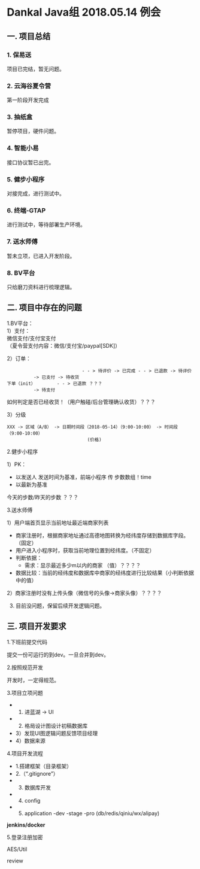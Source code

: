 # Dankal Java组 2018.05.14 例会

## 一. 项目总结
### 1. 保易送
项目已完结，暂无问题。
### 2. 云海谷夏令营
第一阶段开发完成
### 3. 抽纸盒
暂停项目，硬件问题。
### 4. 智能小易
接口协议暂已出完。
### 5. 健步小程序
对接完成，进行测试中。
### 6. 终端-GTAP
进行测试中，等待部署生产环境。
### 7. 送水师傅
暂未立项，已进入开发阶段。
### 8. BV平台
只给磨刀资料进行梳理逻辑。

## 二. 项目中存在的问题
1.BV平台：  
1）支付：  
微信支付/支付宝支付   
（夏令营支付内容：微信/支付宝/paypal[SDK]）

2）订单：  
```
                            - - > 待评价 -> 已完成 - - > 已退款 -> 待评价
          -> 已支付 -> 待收货
下单（init）        - - > 已退款 ？？？        
          -> 待支付  

```

如何判定是否已经收货！（用户触碰/后台管理确认收货）？？？

3）分级   

```
XXX -> 区域（A/B） -> 日期时间段（2018-05-14）（9:00-10:00） -> 时间段（9:00-10:00）
                              (价格)
```  

2.健步小程序

1）PK：
  - 以发送人 发送时间为基准，前端小程序 传 步数数组！time
  - 以最新为基准


今天的步数/昨天的步数 ？？？


3.送水师傅

1）用户端首页显示当前地址最近端商家列表

- 商家注册时，根据商家地址通过高德地图转换为经纬度存储到数据库字段。（固定）
- 用户进入小程序时，获取当前地理位置到经纬度。（不固定）
- 判断依据：
  - 需求：显示最近多少m以内的商家 （值）？？？？
- 数据比较：当前的经纬度和数据库中商家的经纬度进行比较结果（小判断依据中的值）


2）商家注册时没有上传头像（微信号的头像->商家头像）？？？？

3) 目前没问题，保留后续开发逻辑问题。

## 三. 项目开发要求

1.下班前提交代码

提交一份可运行的到dev。一旦合并到dev。

2.按照规范开发   

开发时，一定得规范。

3.项目立项问题

- 1) 进蓝湖 -> UI
- 2) 格局设计图设计初稿数据库
- 3）发现UI图逻辑问题反馈项目经理
- 4）数据来源

4.项目开发流程

- 1.搭建框架（目录框架）
- 2.（“.gitignore”）
- 3. 数据库开发
- 4. config
- 5. application -dev -stage -pro (db/redis/qiniu/wx/alipay)


**jenkins/docker**

5.登录注册加密

AES/Util

review
